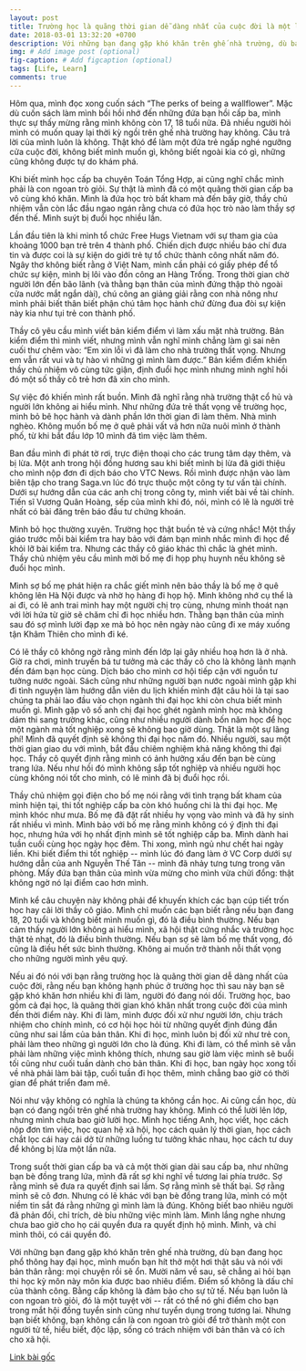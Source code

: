 ```yaml
---
layout: post
title: Trường học là quãng thời gian dễ dàng nhất của cuộc đời là một lời nói dối
date: 2018-03-01 13:32:20 +0700
description: Với những bạn đang gặp khó khăn trên ghế nhà trường, dù bạn đang học phổ thông hay đại học, mình muốn bạn hít thở một hơi thật sâu và nói với bản thân rằng mọi chuyện rồi sẽ ổn. Mười năm về sau, sẽ chẳng ai hỏi bạn thi học kỳ môn này môn kia được bao nhiêu điểm.
img: # Add image post (optional)
fig-caption: # Add figcaption (optional)
tags: [Life, Learn]
comments: true
---
```

Hôm qua, mình đọc xong cuốn sách “The perks of being a wallflower”. Mặc dù cuốn sách làm mình bồi hồi nhớ đến những đứa bạn hồi cấp ba, mình thực sự thấy mừng rằng mình không còn 17, 18 tuổi nữa. Đã nhiều người hỏi mình có muốn quay lại thời kỳ ngồi trên ghế nhà trường hay không. Câu trả lời của mình luôn là không. Thật khó để làm một đứa trẻ ngấp nghé ngưỡng cửa cuộc đời, không biết mình muốn gì, không biết ngoài kia có gì, những cũng không được tự do khám phá.

Khi biết mình học cấp ba chuyên Toán Tổng Hợp, ai cũng nghĩ chắc mình phải là con ngoan trò giỏi. Sự thật là mình đã có một quãng thời gian cấp ba vô cùng khó khăn. Mình là đứa học trò bất kham mà đến bây giờ, thầy chủ nhiệm vẫn còn lắc đầu ngao ngán rằng chưa có đứa học trò nào làm thầy sợ đến thế. 
Mình suýt bị đuổi học nhiều lần.

Lần đầu tiên là khi mình tổ chức Free Hugs Vietnam với sự tham gia của khoảng 1000 bạn trẻ trên 4 thành phố. Chiến dịch được nhiều báo chí đưa tin và được coi là sự kiện do giới trẻ tự tổ chức thành công nhất năm đó. Ngây thơ không biết rằng ở Việt Nam, mình cần phải có giấy phép để tổ chức sự kiện, mình bị lôi vào đồn công an Hàng Trống. Trong thời gian chờ người lớn đến bão lãnh (và thằng bạn thân của mình đứng thập thò ngoài cửa nước mắt ngắn dài), chú công an giảng giải rằng con nhà nông như mình phải biết thân biết phận chú tâm học hành chứ đừng đua đòi sự kiện này kia như tụi trẻ con thành phố.

Thầy cô yêu cầu mình viết bản kiểm điểm vì làm xấu mặt nhà trường. Bản kiểm điểm thì mình viết, nhưng mình vẫn nghĩ mình chẳng làm gì sai nên cuối thư chêm vào: “Em xin lỗi vì đã làm cho nhà trường thất vọng. Nhưng em vẫn rất vui và tự hào vì những gì mình làm được.” Bản kiểm điểm khiến thầy chủ nhiệm vô cùng tức giận, định đuổi học mình nhưng mình nghĩ hồi đó một số thầy cô trẻ hơn đã xin cho mình.

Sự việc đó khiến mình rất buồn. Mình đã nghĩ rằng nhà trường thật cổ hủ và người lớn không ai hiểu mình. Như những đứa trẻ thất vọng về trường học, mình bỏ bê học hành và dành phần lớn thời gian đi làm thêm. Nhà mình nghèo. Không muốn bố mẹ ở quê phải vất vả hơn nữa nuôi mình ở thành phố, từ khi bắt đầu lớp 10 mình đã tìm việc làm thêm.

Ban đầu mình đi phát tờ rơi, trực điện thoại cho các trung tâm dạy thêm, và bị lừa. Một anh trong hội đồng hương sau khi biết mình bị lừa đã giới thiệu cho mình nộp đơn đi dịch báo cho VTC News. Rồi mình được nhận vào làm biên tập cho trang Saga.vn lúc đó trực thuộc một công ty tư vấn tài chính. Dưới sự hướng dẫn của các anh chị trong công ty, mình viết bài về tài chính. Tiến sĩ Vương Quân Hoàng, sếp của mình khi đó, nói, mình có lẽ là người trẻ nhất có bài đăng trên báo đầu tư chứng khoán.

Mình bỏ học thường xuyên. Trường học thật buồn tẻ và cứng nhắc! Một thầy giáo trước mỗi bài kiểm tra hay bảo với đám bạn mình nhắc mình đi học để khỏi lỡ bài kiểm tra. Nhưng các thầy cô giáo khác thì chắc là ghét mình. Thầy chủ nhiệm yêu cầu mình mời bố mẹ đi họp phụ huynh nếu không sẽ đuổi học mình. 

Mình sợ bố mẹ phát hiện ra chắc giết mình nên bảo thầy là bố mẹ ở quê không lên Hà Nội được và nhờ họ hàng đi họp hộ. Mình không nhớ cụ thể là ai đi, có lẽ anh trai mình hay một người chị trọ cùng, nhưng mình thoát nạn với lời hứa từ giờ sẽ chăm chỉ đi học nhiều hơn. Thằng bạn thân của mình sau đó sợ mình lười đạp xe mà bỏ học nên ngày nào cũng đi xe máy xuống tận Khâm Thiên cho mình đi ké.

Có lẽ thầy cô không ngờ rằng mình đến lớp lại gây nhiều hoạ hơn là ở nhà. Giờ ra chơi, mình truyền bá tư tưởng mà các thầy cô cho là không lành mạnh đến đám bạn học cùng. Dịch báo cho mình cơ hội tiếp cận với nguồn tư tưởng nước ngoài. Sách cũng như những người bạn nước ngoài mình gặp khi đi tình nguyện làm hướng dẫn viên du lịch khiến mình đặt câu hỏi là tại sao chúng ta phải lao đầu vào chọn ngành thi đại học khi còn chưa biết mình muốn gì. Mình gặp vô số anh chị đại học ghét ngành mình học mà không dám thi sang trường khác, cũng như nhiều người dành bốn năm học để học một ngành mà tốt nghiệp xong sẽ không bao giờ dùng. Thật là một sự lãng phí! Mình đã quyết định sẽ không thi đại học năm đó. Nhiều người, sau một thời gian giao du với mình, bắt đầu chiêm nghiệm khả năng không thi đại học. Thầy cô quyết định rằng mình có ảnh hưởng xấu đến bạn bè cùng trang lứa. Nếu như hồi đó mình không sắp tốt nghiệp và nhiều người học cùng không nói tốt cho mình, có lẽ mình đã bị đuổi học rồi.

Thầy chủ nhiệm gọi điện cho bố mẹ nói rằng với tình trạng bất kham của mình hiện tại, thi tốt nghiệp cấp ba còn khó huống chi là thi đại học. Mẹ mình khóc như mưa. Bố mẹ đã đặt rất nhiều hy vọng vào mình và đã hy sinh rất nhiều vì mình. Mình bảo với bố mẹ rằng mình không có ý định thi đại học, nhưng hứa với họ nhất định mình sẽ tốt nghiệp cấp ba. Mình dành hai tuần cuối cùng học ngày học đêm. Thi xong, mình ngủ như chết hai ngày liền. Khi biết điểm thi tốt nghiệp -- mình lúc đó đang làm ở VC Corp dưới sự hướng dẫn của anh Nguyễn Thế Tân -- mình đã nhảy tưng tưng trong văn phòng. Mấy đứa bạn thân của mình vừa mừng cho mình vừa chửi đổng: thật không ngờ nó lại điểm cao hơn mình.  

Mình kể câu chuyện này không phải để khuyến khích các bạn cúp tiết trốn học hay cãi lời thầy cô giáo. Mình chỉ muốn các bạn biết rằng nếu bạn đang 18, 20 tuổi và không biết mình muốn gì, đó là điều bình thường. Nếu bạn cảm thấy người lớn không ai hiểu mình, xã hội thật cứng nhắc và trường học thật tẻ nhạt, đó là điều bình thường. Nếu bạn sợ sẽ làm bố mẹ thất vọng, đó cũng là điều hết sức bình thường. Không ai muốn trở thành nỗi thất vọng cho những người mình yêu quý.

Nếu ai đó nói với bạn rằng trường học là quãng thời gian dễ dàng nhất của cuộc đời, rằng nếu bạn không hạnh phúc ở trường học thì sau này bạn sẽ gặp khó khăn hơn nhiều khi đi làm, người đó đang nói dối. Trường học, bao gồm cả đại học, là quãng thời gian khó khăn nhất trong cuộc đời của mình đến thời điểm này. Khi đi làm, mình được đối xử như người lớn, chịu trách nhiệm cho chính mình, có cơ hội học hỏi từ những quyết định đúng đắn cũng như sai lầm của bản thân. Khi đi học, mình luôn bị đối xử như trẻ con, phải làm theo những gì người lớn cho là đúng. Khi đi làm, có thể mình sẽ vẫn phải làm những việc mình không thích, nhưng sau giờ làm việc mình sẽ buổi tối cũng như cuối tuần dành cho bản thân. Khi đi học, ban ngày học xong tối về nhà phải làm bài tập, cuối tuần đi học thêm, mình chẳng bao giờ có thời gian để phát triển đam mê.

Nói như vậy không có nghĩa là chúng ta không cần học. Ai cũng cần học, dù bạn có đang ngồi trên ghế nhà trường hay không. Mình có thể lười lên lớp, nhưng mình chưa bao giờ lười học. Mình học tiếng Anh, học viết, học cách nộp đơn tìm việc, học quan hệ xã hội, học cách quản lý thời gian, học cách chắt lọc cái hay cái dở từ những luồng tư tưởng khác nhau, học cách tư duy để không bị lừa một lần nữa. 

Trong suốt thời gian cấp ba và cả một thời gian dài sau cấp ba, như những bạn bè đồng trang lứa, mình đã rất sợ khi nghĩ về tương lai phía trước. Sợ rằng mình sẽ đưa ra quyết định sai lầm. Sợ rằng mình sẽ thất bại. Sợ rằng mình sẽ cô đơn. Nhưng có lẽ khác với bạn bè đồng trang lứa, mình có một niềm tin sắt đá rằng những gì mình làm là đúng. Không biết bao nhiêu người đã phản đối, chỉ trích, dè bỉu những việc mình làm. Mình lắng nghe nhưng chưa bao giờ cho họ cái quyền đưa ra quyết định hộ mình. Mình, và chỉ mình thôi, có cái quyền đó.

Với những bạn đang gặp khó khăn trên ghế nhà trường, dù bạn đang học phổ thông hay đại học, mình muốn bạn hít thở một hơi thật sâu và nói với bản thân rằng: mọi chuyện rồi sẽ ổn. Mười năm về sau, sẽ chẳng ai hỏi bạn thi học kỳ môn này môn kia được bao nhiêu điểm. Điểm số không là dấu chỉ của thành công. Bằng cấp không là đảm bảo cho sự tử tế. Nếu bạn luôn là con ngoan trò giỏi, đó là một tuyệt vời -- rất có thể nó ghi điểm cho bạn trong mắt hội đồng tuyển sinh cũng như tuyển dụng trong tương lai. Nhưng bạn biết không, bạn không cần là con ngoan trò giỏi để trở thành một con người tử tế, hiểu biết, độc lập, sống có trách nhiệm với bản thân và có ích cho xã hội.


[Link bài gốc](https://www.facebook.com/chipiscrazy/posts/1580998028683232)
